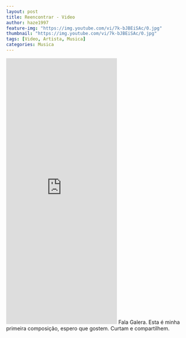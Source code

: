 ```yaml
---
layout: post
title: Reencontrar - Video
author: haze1997
feature-img: "https://img.youtube.com/vi/7k-bJBEiSAc/0.jpg"
thumbnail: "https://img.youtube.com/vi/7k-bJBEiSAc/0.jpg"
tags: [Video, Artista, Musica]
categories: Musica
---
```


<iframe width="auto" height="720" src="https://www.youtube.com/embed/7k-bJBEiSAc" title="YouTube video player" frameborder="0" allow="accelerometer; autoplay; clipboard-write; encrypted-media; gyroscope; picture-in-picture; web-share" allowfullscreen></iframe>  
Fala Galera. Esta é minha primeira composição, espero que gostem. Curtam e compartilhem.
